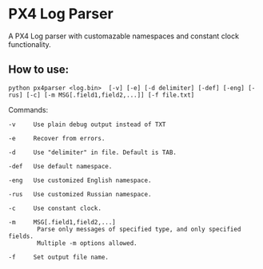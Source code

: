 # PX4 Log Parser
A PX4 Log parser with customazable namespaces and constant clock functionality.

## How to use:
    python px4parser <log.bin>  [-v] [-e] [-d delimiter] [-def] [-eng] [-rus] [-c] [-m MSG[.field1,field2,...]] [-f file.txt]
Commands:

    -v     Use plain debug output instead of TXT
     
    -e	   Recover from errors.
    
    -d     Use "delimiter" in file. Default is TAB.
    
    -def   Use default namespace.

    -eng   Use customized English namespace.

    -rus   Use customized Russian namespace.
    
    -c     Use constant clock.
    
    -m     MSG[.field1,field2,...]
            Parse only messages of specified type, and only specified fields.
            Multiple -m options allowed.

    -f     Set output file name.
